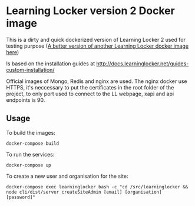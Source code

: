 # Learning Locker version 2 Docker image

This is a dirty and quick dockerized version of Learning Locker 2 used for testing purpose ([A better version of another Learning Locker docker image here](https://github.com/michzimny/learninglocker2-docker))

Is based on the installation guides at http://docs.learninglocker.net/guides-custom-installation/

Official images of Mongo, Redis and nginx are used. The nginx docker use HTTPS, it's neccessary to put the certificates in the root folder of the project, to only port used to connect to the LL webpage, xapi and api endpoints is 90. 

## Usage

To build the images:

```
docker-compose build
```

To run the services:

```
docker-compose up
```

To create a new user and organisation for the site:

```
docker-compose exec learninglocker bash -c "cd /src/learninglocker && node cli/dist/server createSiteAdmin [email] [organisation] [password]"
```

